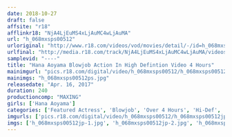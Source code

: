 ```yaml
---
date: 2018-10-27
draft: false
affsite: "r18"
afflinkr18: "NjA4LjEuMS4xLjAuMC4wLjAuMA"
url: "h_068mxsps00512"
urloriginal: "http://www.r18.com/videos/vod/movies/detail/-/id=h_068mxsps00512"
urlfinal: "http://media.r18.com/track/NjA4LjEuMS4xLjAuMC4wLjAuMA/videos/vod/movies/detail/-/id=h_068mxsps00512"
samplevid: "----"
title: "Hana Aoyama Blowjob Action In High Defintion Video 4 Hours"
mainimgurl: "pics.r18.com/digital/video/h_068mxsps00512/h_068mxsps00512ps.jpg"
mainimgs: "h_068mxsps00512ps.jpg"
releasedate: "Apr. 16, 2017"
duration: 240
productioncomp: "MAXING"
girls: ['Hana Aoyama']
categories: ['Featured Actress', 'Blowjob', 'Over 4 Hours', 'Hi-Def', 'Actress Best Compilation', 'Special 7 studios SALE']
imgurls: ['pics.r18.com/digital/video/h_068mxsps00512/h_068mxsps00512jp-1.jpg', 'pics.r18.com/digital/video/h_068mxsps00512/h_068mxsps00512jp-2.jpg', 'pics.r18.com/digital/video/h_068mxsps00512/h_068mxsps00512jp-3.jpg', 'pics.r18.com/digital/video/h_068mxsps00512/h_068mxsps00512jp-4.jpg', 'pics.r18.com/digital/video/h_068mxsps00512/h_068mxsps00512jp-5.jpg', 'pics.r18.com/digital/video/h_068mxsps00512/h_068mxsps00512jp-6.jpg', 'pics.r18.com/digital/video/h_068mxsps00512/h_068mxsps00512jp-7.jpg', 'pics.r18.com/digital/video/h_068mxsps00512/h_068mxsps00512jp-8.jpg', 'pics.r18.com/digital/video/h_068mxsps00512/h_068mxsps00512jp-9.jpg', 'pics.r18.com/digital/video/h_068mxsps00512/h_068mxsps00512jp-10.jpg', 'pics.r18.com/digital/video/h_068mxsps00512/h_068mxsps00512jp-11.jpg', 'pics.r18.com/digital/video/h_068mxsps00512/h_068mxsps00512jp-12.jpg', 'pics.r18.com/digital/video/h_068mxsps00512/h_068mxsps00512jp-13.jpg', 'pics.r18.com/digital/video/h_068mxsps00512/h_068mxsps00512jp-14.jpg', 'pics.r18.com/digital/video/h_068mxsps00512/h_068mxsps00512jp-15.jpg', 'pics.r18.com/digital/video/h_068mxsps00512/h_068mxsps00512jp-16.jpg', 'pics.r18.com/digital/video/h_068mxsps00512/h_068mxsps00512jp-17.jpg', 'pics.r18.com/digital/video/h_068mxsps00512/h_068mxsps00512jp-18.jpg', 'pics.r18.com/digital/video/h_068mxsps00512/h_068mxsps00512jp-19.jpg', 'pics.r18.com/digital/video/h_068mxsps00512/h_068mxsps00512jp-20.jpg']
imgs: ['h_068mxsps00512jp-1.jpg', 'h_068mxsps00512jp-2.jpg', 'h_068mxsps00512jp-3.jpg', 'h_068mxsps00512jp-4.jpg', 'h_068mxsps00512jp-5.jpg', 'h_068mxsps00512jp-6.jpg', 'h_068mxsps00512jp-7.jpg', 'h_068mxsps00512jp-8.jpg', 'h_068mxsps00512jp-9.jpg', 'h_068mxsps00512jp-10.jpg', 'h_068mxsps00512jp-11.jpg', 'h_068mxsps00512jp-12.jpg', 'h_068mxsps00512jp-13.jpg', 'h_068mxsps00512jp-14.jpg', 'h_068mxsps00512jp-15.jpg', 'h_068mxsps00512jp-16.jpg', 'h_068mxsps00512jp-17.jpg', 'h_068mxsps00512jp-18.jpg', 'h_068mxsps00512jp-19.jpg', 'h_068mxsps00512jp-20.jpg']
---
```

